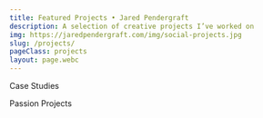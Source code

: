 ```yaml
---
title: Featured Projects • Jared Pendergraft
description: A selection of creative projects I’ve worked on
img: https://jaredpendergraft.com/img/social-projects.jpg
slug: /projects/
pageClass: projects
layout: page.webc
---
```


Case Studies

<script webc:type="render" webc:is="template">
  function() {
    return `<grid webc:nokeep>${this.projects.filter(project => project.type === 'featured').map(project => `<project-tile projectdescription="${project.description}" projectimg="${project.img}" projectname="${project.name}" projectslug="${project.slug}" projectstyle="--brand: ${project.hue}" webc:nokeep></project-tile>`).join("")}</grid>`;
  }
</script>

Passion Projects

<script webc:type="render" webc:is="template">
  function() {
    return `<grid webc:nokeep>${this.projects.filter(project => project.type === 'side').map(project => `<project-tile-side projectdescription="${project.description}" projectimg="${project.img}" projectname="${project.name}" projectslug="${project.external}" webc:nokeep></project-tile-side>`).join("")}</grid>`;
  }
</script>

<style>
  .projects article > p {
    color: var(--color__base--mid);
    font-family: var(--type__family--secondary);
    font-size: var(--type__size--s--fluid);
    font-variation-settings: 'wght' 500, 'wdth' 150;
    font-weight: 500;
    letter-spacing: 0.0625rem;
    line-height: var(--type__lineheight--m--fluid);
    text-align: center;
    text-transform: uppercase;
  }
</style>
